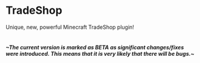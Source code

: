 # TradeShop
Unique, new, powerful Minecraft TradeShop plugin!
<br/>
<br/>
##### ~The current version is marked as BETA as significant changes/fixes were introduced. This means that it is very likely that there will be bugs.~
